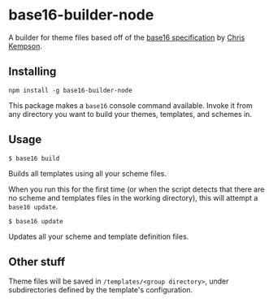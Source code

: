 base16-builder-node
===

A builder for theme files based off of the [base16 specification](http://chriskempson.com/projects/base16/) by [Chris Kempson](https://github.com/chriskempson).


Installing
---

```
npm install -g base16-builder-node
```

This package makes a `base16` console command available.
Invoke it from any directory you want to build your themes, templates, and schemes in.


Usage
---

```
$ base16 build
```

Builds all templates using all your scheme files.

When you run this for the first time (or when the script detects that there are no scheme and templates files in the working directory),
this will attempt a `base16 update`.

```
$ base16 update
```

Updates all your scheme and template definition files.


Other stuff
---

Theme files will be saved in `/templates/<group directory>`,
under subdirectories defined by the template's configuration.
